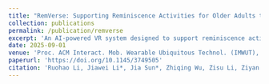 ```yaml
---
title: "RemVerse: Supporting Reminiscence Activities for Older Adults through AI-Assisted Virtual Reality"
collection: publications
permalink: /publication/remverse
excerpt: 'An AI-powered VR system designed to support reminiscence activities for older adults, fostering memory recall and emotional well-being.'
date: 2025-09-01
venue: 'Proc. ACM Interact. Mob. Wearable Ubiquitous Technol. (IMWUT), September 2025, Vol. 9, No. 3, Article 103.'
paperurl: 'https://doi.org/10.1145/3749505'
citation: 'Ruohao Li, Jiawei Li*, Jia Sun*, Zhiqing Wu, Zisu Li, Ziyan Wang, Ge Lin, and Mingming Fan. 2025. RemVerse: Supporting Reminiscence Activities for Older Adults through AI-Assisted Virtual Reality. Proc. ACM Interact. Mob. Wearable Ubiquitous Technol. (IMWUT), September 2025, Vol. 9, No. 3, Article 103. (*Jiawei Li and Jia Sun contributed equally as co-second authors.) (Accepted for publication and presentation.)'
---
```

